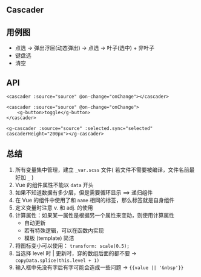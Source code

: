 ## Cascader

## 用例图
- 点选 -> 弹出浮层(动态弹出) -> 点选 -> 叶子(选中) + 非叶子
- 键盘选
- 清空

## API
```
<cascader :source="source" @on-change="onChange"></cascader>

<cascader :source="source" @on-change="onChange">
    <g-button>toggle</g-button>
</cascader>

<g-cascader :source="source" :selected.sync="selected" cascaderHeight="200px"></g-cascader>

```

## 总结
1. 所有变量集中管理，建立 ` _var.scss ` 文件( 若文件不需要被编译，文件名前最好加 ` _ ` )
2. Vue 的组件属性不能以 ` data ` 开头
3. 如果不知道数据有多少层，但是需要循环显示 ==> 递归组件
4. 在 Vue 的组件中使用了和 ` name ` 相同的标签，那么标签就是自身组件
5. 定义变量时注意 v. 和 adj. 的使用
6. 计算属性：如果某一属性是根据另一个属性来变动，则使用计算属性
    - 自动更新
    - 若有特殊逻辑，可以在函数内实现
    - 模板 (template) 简洁
7. 将图标变小可以使用： ` transform: scale(0.5); `
8. 当选择 level 时 | 更新时，穿的数组后面的都不要 -> ` copyData.splice(this.level + 1) `
9. 输入框中先没有字后有字可能会造成一些问题 -> ` {{value || '&nbsp'}} `
